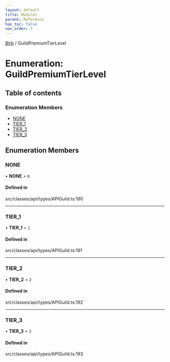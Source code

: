 ```yaml
---
layout: default
title: Modules
parent: Reference
has_toc: false
nav_order: 5
---
```


[Birb](/) / GuildPremiumTierLevel

# Enumeration: GuildPremiumTierLevel

## Table of contents

### Enumeration Members

- [NONE](GuildPremiumTierLevel.md#none)
- [TIER\_1](GuildPremiumTierLevel.md#tier_1)
- [TIER\_2](GuildPremiumTierLevel.md#tier_2)
- [TIER\_3](GuildPremiumTierLevel.md#tier_3)

## Enumeration Members

### NONE

• **NONE** = ``0``

#### Defined in

src/classes/api/types/APIGuild.ts:190

___

### TIER\_1

• **TIER\_1** = ``1``

#### Defined in

src/classes/api/types/APIGuild.ts:191

___

### TIER\_2

• **TIER\_2** = ``2``

#### Defined in

src/classes/api/types/APIGuild.ts:192

___

### TIER\_3

• **TIER\_3** = ``3``

#### Defined in

src/classes/api/types/APIGuild.ts:193
